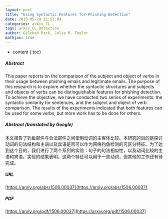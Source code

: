 ```yaml
---
layout: post
title: "Using Syntactic Features for Phishing Detection"
date: 2015-05-29 21:51:04
categories: arXiv_CL
tags: arXiv_CL Detection
author: Gilchan Park, Julia M. Taylor
mathjax: true
---
```


* content
{:toc}

##### Abstract
This paper reports on the comparison of the subject and object of verbs in their usage between phishing emails and legitimate emails. The purpose of this research is to explore whether the syntactic structures and subjects and objects of verbs can be distinguishable features for phishing detection. To achieve the objective, we have conducted two series of experiments: the syntactic similarity for sentences, and the subject and object of verb comparison. The results of the experiments indicated that both features can be used for some verbs, but more work has to be done for others.

##### Abstract (translated by Google)
本文报告了钓鱼邮件与合法邮件之间使用动词的主客体比较。本研究的目的是探讨动词的句法结构和主语以及宾语是否可以作为网络钓鱼检测的可区分特征。为了达到这个目的，我们进行了两个系列的实验：句子的句法相似性，以及动词比较的主语和宾语。实验的结果表明，这两个特征可以用于一些动词，但其他的工作还有待完成。

##### URL
[https://arxiv.org/abs/1506.00037](https://arxiv.org/abs/1506.00037)

##### PDF
[https://arxiv.org/pdf/1506.00037](https://arxiv.org/pdf/1506.00037)

